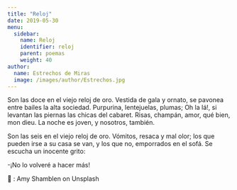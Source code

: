 ```yaml
---
title: "Reloj"
date: 2019-05-30
menu:
  sidebar:
    name: Reloj
    identifier: reloj
    parent: poemas
    weight: 40
author:
  name: Estrechos de Miras
  image: /images/author/Estrechos.jpg
---
```


Son las doce en el viejo reloj de oro. Vestida de gala y ornato, se pavonea entre bailes la alta sociedad. Purpurina, lentejuelas, plumas; Oh la lá!, si levantan las piernas las chicas del cabaret. Risas, champán, amor, qué bien, mon dieu. La noche es joven, y nosotros, también.

Son las seis en el viejo reloj de oro. Vómitos, resaca y mal olor; los que pueden irse a su casa se van, y los que no, emporrados en el sofá. Se escucha un inocente grito:

-¡No lo volveré a hacer más!

📸 : Amy Shamblen on Unsplash

